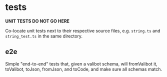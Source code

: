 # tests

**UNIT TESTS DO NOT GO HERE**

Co-locate unit tests next to their respective source files, e.g. `string.ts` and
`string_test.ts` in the same directory.

## e2e

Simple "end-to-end" tests that, given a valibot schema, will fromValibot it,
toValibot, toJson, fromJson, and toCode, and make sure all schemas match.
